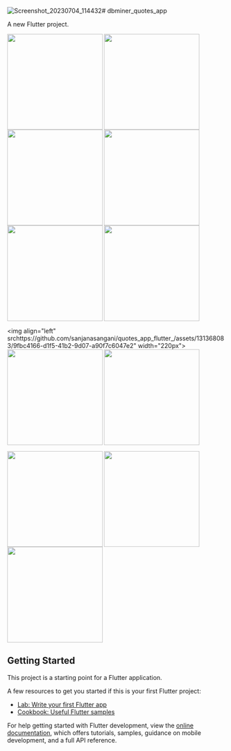 ![Screenshot_20230704_114432](https://github.com/sanjanasangani/quotes_app_flutter_/assets/131368083/8cb717ee-11eb-4cbb-95e1-9d612ae2a534)# dbminer_quotes_app

A new Flutter project.

<img align="left" src="https://github.com/sanjanasangani/quotes_app_flutter_/assets/131368083/6f69a384-5bec-443f-bd08-8a3c412af056" width="220px">
<img align="left" src="https://github.com/sanjanasangani/quotes_app_flutter_/assets/131368083/80701b27-517e-4ed7-bb90-e4a7f36c68c6" width="220px">
<img src="!https://github.com/sanjanasangani/quotes_app_flutter_/assets/131368083/9c2c03ad-0a5a-46ab-b42c-73503f339ed4" width="220px">

<img align="left" src="https://github.com/sanjanasangani/quotes_app_flutter_/assets/131368083/7f2c7588-9a2d-4a31-8f2f-0c4471e16b14" width="220px">
<img align="left" src="https://github.com/sanjanasangani/quotes_app_flutter_/assets/131368083/f96c6635-c46d-4d2f-93df-695596220526" width="220px">
<img src="https://github.com/sanjanasangani/quotes_app_flutter_/assets/131368083/6cfd49b4-506e-4da8-86e9-bb688f2298b5" width="220px">

<img align="left" srchttps://github.com/sanjanasangani/quotes_app_flutter_/assets/131368083/9fbc4166-d1f5-41b2-9d07-a90f7c6047e2" width="220px">
<img align="left" src="https://github.com/sanjanasangani/quotes_app_flutter_/assets/131368083/013715d3-9e95-4135-b032-117d653d0167" width="220px">
<img src="https://github.com/sanjanasangani/quotes_app_flutter_/assets/131368083/84530ca8-b6b7-426d-b1c5-9c0320f4b81e" width="220px">

<img align="left" src="https://github.com/sanjanasangani/quotes_app_flutter_/assets/131368083/da0d2487-9ff2-475f-abc6-526db5bbcf8d" width="220px">
<img align="left" src="https://github.com/sanjanasangani/quotes_app_flutter_/assets/131368083/add8d71a-1dd0-4a11-bb6a-d6d62639c993" width="220px">
<img src="https://github.com/sanjanasangani/quotes_app_flutter_/assets/131368083/f6c2c397-af71-4ef1-b7ed-f3be6dc4c80e" width="220px">

## Getting Started

This project is a starting point for a Flutter application.

A few resources to get you started if this is your first Flutter project:

- [Lab: Write your first Flutter app](https://docs.flutter.dev/get-started/codelab)
- [Cookbook: Useful Flutter samples](https://docs.flutter.dev/cookbook)

For help getting started with Flutter development, view the
[online documentation](https://docs.flutter.dev/), which offers tutorials,
samples, guidance on mobile development, and a full API reference.
